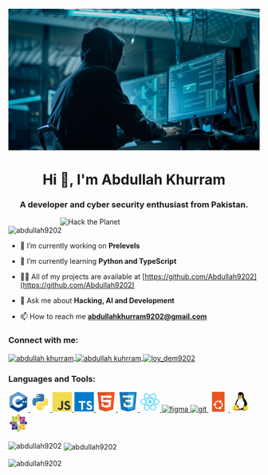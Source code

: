 ![logo](https://github.com/Abdullah9202/Abdullah9202/blob/main/Banner.jpg)
<h1 align="center">Hi 👋, I'm Abdullah Khurram</h1>
<h3 align="center">A developer and cyber security enthusiast from Pakistan.</h3>

<img align="right" alt="Hack the Planet" width="400" src="https://giffiles.alphacoders.com/174/1744.gif">

<p align="left"> <img src="https://komarev.com/ghpvc/?username=abdullah9202&label=Profile%20views&color=0e75b6&style=flat" alt="abdullah9202" /> </p>

- 🔭 I’m currently working on **Prelevels**

- 🌱 I’m currently learning **Python and TypeScript**

- 👨‍💻 All of my projects are available at [https://github.com/Abdullah9202](https://github.com/Abdullah9202)

- 💬 Ask me about **Hacking, AI and Development**

- 📫 How to reach me **abdullahkhurram9202@gmail.com**

<h3 align="left">Connect with me:</h3>
<p align="left">
  <a href="https://linkedin.com/in/abdullah khurram" target="blank">
    <img align="center" src="https://raw.githubusercontent.com/rahuldkjain/github-profile-readme-generator/master/src/images/icons/Social/linked-in-alt.svg" alt="abdullah khurram" height="30" width="40" />
  </a>
  <a href="https://fb.com/abdullah kuhrram" target="blank">
    <img align="center" src="https://raw.githubusercontent.com/rahuldkjain/github-profile-readme-generator/master/src/images/icons/Social/facebook.svg" alt="abdullah kuhrram" height="30" width="40" />
  </a>
  <a href="https://instagram.com/loy_dem9202" target="blank">
    <img align="center" src="https://raw.githubusercontent.com/rahuldkjain/github-profile-readme-generator/master/src/images/icons/Social/instagram.svg" alt="loy_dem9202" height="30" width="40" />
  </a>
</p>

<h3 align="left">Languages and Tools:</h3>
<p align="left">
  <a href="https://www.w3schools.com/cpp/" target="_blank" rel="noopener"> 
    <img src="https://raw.githubusercontent.com/devicons/devicon/master/icons/cplusplus/cplusplus-original.svg" alt="cplusplus" width="40" height="40"/> 
  </a> 
  <a href="https://www.python.org" target="_blank" rel="noopener"> 
    <img src="https://raw.githubusercontent.com/devicons/devicon/master/icons/python/python-original.svg" alt="python" width="40" height="40"/> 
  </a>
  <a href="https://www.w3schools.com/js/DEFAULT.asp" target="_blank" rel="noopener"> 
    <img src="https://raw.githubusercontent.com/devicons/devicon/master/icons/javascript/javascript-original.svg" alt="javascript" width="40" height="40"/> 
  </a>
  <a href="https://www.w3schools.com/js/DEFAULT.asp" target="_blank" rel="noopener"> 
    <img src="https://raw.githubusercontent.com/devicons/devicon/master/icons/typescript/typescript-original.svg" alt="typescript" width="40" height="40"/> 
  </a>
  <a href="https://www.w3schools.com/html/html_intro.asp" target="_blank" rel="noopener"> 
    <img src="https://github.com/devicons/devicon/blob/master/icons/html5/html5-original.svg" alt="html5" width="40" height="40"/> 
  </a>
  <a href="https://www.w3schools.com/css/default.asp" target="_blank" rel="noopener"> 
    <img src="https://github.com/devicons/devicon/blob/master/icons/css3/css3-original.svg" alt="css" width="40" height="40"/> 
  </a>
  <a href="https://www.w3schools.com/REACT/DEFAULT.ASP" target="_blank" rel="noopener"> 
    <img src="https://github.com/devicons/devicon/blob/master/icons/react/react-original.svg" alt="react" width="40" height="40"/> 
  </a>
  <a href="https://www.figma.com/" target="_blank" rel="noopener"> 
    <img src="https://www.vectorlogo.zone/logos/figma/figma-icon.svg" alt="figma" width="40" height="40"/> 
  </a> 
  <a href="https://git-scm.com/" target="_blank" rel="noopener"> 
    <img src="https://www.vectorlogo.zone/logos/git-scm/git-scm-icon.svg" alt="git" width="40" height="40"/> 
  </a> 
  <a href="https://ubuntu.com/" target="_blank" rel="noopener"> 
    <img src="https://raw.githubusercontent.com/devicons/devicon/master/icons/ubuntu/ubuntu-original.svg" alt="ubuntu" width="40" height="40"/> 
  </a> 
  <a href="https://linux.org/" target="_blank" rel="noopener"> 
    <img src="https://raw.githubusercontent.com/devicons/devicon/master/icons/linux/linux-original.svg" alt="linux" width="40" height="40"/> 
  </a> 
  <a href="https://www.centos.org/" target="_blank" rel="noopener"> 
    <img src="https://raw.githubusercontent.com/devicons/devicon/master/icons/centos/centos-original.svg" alt="centos" width="40" height="40"/> 
  </a> 
</p>

<p>
  <img align="left" src="https://github-readme-stats.vercel.app/api/top-langs?username=abdullah9202&show_icons=true&locale=en&layout=compact" alt="abdullah9202" />
</p>

<p>&nbsp;<img align="center" src="https://github-readme-stats.vercel.app/api?username=abdullah9202&show_icons=true&locale=en" alt="abdullah9202" /></p>

<p>
  <img align="center" src="https://github-readme-streak-stats.herokuapp.com/?user=abdullah9202&" alt="abdullah9202" />
</p>
